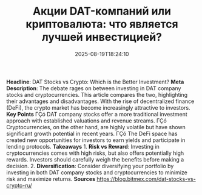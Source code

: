 ﻿---
title: "Акции DAT-компаний или криптовалюта: что является лучшей инвестицией?"
date: "2025-08-19T18:24:10"
category: "Markets"
summary: ""
slug: "акции datкомпаний или криптовалюта что является лучшей инвес"
source_urls:
  - "https://blog.bitmex.com/dat-stocks-vs-crypto-ru/"
seo:
  title: "Акции DAT-компаний или криптовалюта: что является лучшей инвестицией? | Hash n Hedge"
  description: ""
  keywords: ["news", "markets", "brief"]
---
**Headline**: DAT Stocks vs Crypto: Which is the Better Investment?  **Meta Description**: The debate rages on between investing in DAT company stocks and cryptocurrencies. This article compares the two, highlighting their advantages and disadvantages. With the rise of decentralized finance (DeFi), the crypto market has become increasingly attractive to investors.  **Key Points**  ΓÇó DAT company stocks offer a more traditional investment approach with established valuations and revenue streams. ΓÇó Cryptocurrencies, on the other hand, are highly volatile but have shown significant growth potential in recent years. ΓÇó The DeFi space has created new opportunities for investors to earn yields and participate in lending protocols.  **Takeaways**  1. **Risk vs Reward**: Investing in cryptocurrencies comes with high risks, but also offers potentially high rewards. Investors should carefully weigh the benefits before making a decision. 2. **Diversification**: Consider diversifying your portfolio by investing in both DAT company stocks and cryptocurrencies to minimize risk and maximize returns.  **Sources** https://blog.bitmex.com/dat-stocks-vs-crypto-ru/ 

